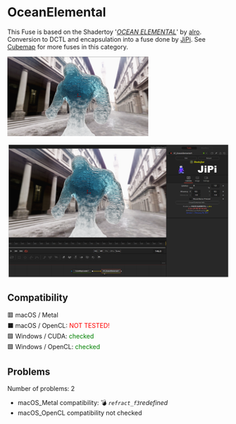 # OceanElemental

This Fuse is based on the Shadertoy '_[OCEAN ELEMENTAL](https://www.shadertoy.com/view/NdS3zK)_' by [alro](https://www.shadertoy.com/user/alro). Conversion to DCTL and encapsulation into a fuse done by [JiPi](../../Site/Profiles/JiPi.md). See [Cubemap](README.md) for more fuses in this category.

[![OceanElemental Thumbnail](OceanElemental.png)](https://www.shadertoy.com/view/NdS3zK "View on Shadertoy.com")



<!-- +++ DO NOT REMOVE THIS COMMENT +++ DO NOT ADD OR EDIT ANY TEXT BEFORE THIS LINE +++ IT WOULD BE A REALLY BAD IDEA +++ -->

[![Thumbnail](OceanElemental_screenshot.png)](https://www.shadertoy.com/view/NdS3zK "View on Shadertoy.com")

<!-- +++ DO NOT REMOVE THIS COMMENT +++ DO NOT EDIT ANY TEXT THAT COMES AFTER THIS LINE +++ TRUST ME: JUST DON'T DO IT +++ -->

## Compatibility

🟥 macOS / Metal<br />
⬛ macOS / OpenCL: <span style="color:red; ">NOT TESTED!</span><br />
🟩 Windows / CUDA: <span style="color:green; ">checked</span><br />
🟩 Windows / OpenCL: <span style="color:green; ">checked</span><br />


## Problems

Number of problems: 2

- macOS_Metal compatibility: 💣 *`refract_f3`redefined*
- macOS_OpenCL compatibility not checked



